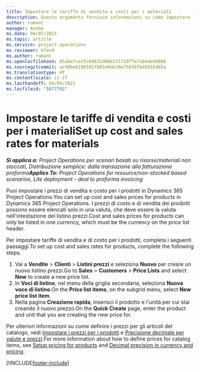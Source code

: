 ```yaml
---
title: Impostare le tariffe di vendita e costi per i materiali
description: Questo argomento fornisce informazioni su come impostare le tariffe di vendita e costi per i materiali utilizzati nei progetti.
author: rumant
manager: Annbe
ms.date: 04/07/2021
ms.topic: article
ms.service: project-operations
ms.reviewer: kfend
ms.author: rumant
ms.openlocfilehash: 05abefcec5c64632d00e2317107fe7a84ded4908
ms.sourcegitcommit: ac90be6106592f883a0de39a75836fb40255d65a
ms.translationtype: HT
ms.contentlocale: it-IT
ms.lasthandoff: 04/09/2021
ms.locfileid: "5877792"
---
```

# <a name="set-up-cost-and-sales-rates-for-materials"></a><span data-ttu-id="aeb22-103">Impostare le tariffe di vendita e costi per i materiali</span><span class="sxs-lookup"><span data-stu-id="aeb22-103">Set up cost and sales rates for materials</span></span>

<span data-ttu-id="aeb22-104">_**Si applica a:** Project Operations per scenari basati su risorse/materiali non stoccati, Distribuzione semplice: dalla transazione alla fatturazione proforma_</span><span class="sxs-lookup"><span data-stu-id="aeb22-104">_**Applies To:** Project Operations for resource/non-stocked based scenarios, Lite deployment - deal to proforma invoicing_</span></span>

<span data-ttu-id="aeb22-105">Puoi impostare i prezzi di vendita e costo per i prodotti in Dynamics 365 Project Operations.</span><span class="sxs-lookup"><span data-stu-id="aeb22-105">You can set up cost and sales prices for products in Dynamics 365 Project Operations.</span></span> <span data-ttu-id="aeb22-106">I prezzi di costo e di vendita dei prodotti possono essere elencati solo in una valuta, che deve essere la valuta nell'intestazione del listino prezzi.</span><span class="sxs-lookup"><span data-stu-id="aeb22-106">Cost and sales prices for products can only be listed in one currency, which must be the currency on the price list header.</span></span>

<span data-ttu-id="aeb22-107">Per impostare tariffe di vendita e di costo per i prodotti, completa i seguenti passaggi.</span><span class="sxs-lookup"><span data-stu-id="aeb22-107">To set up cost and sales rates for products, complete the following steps.</span></span> 

1. <span data-ttu-id="aeb22-108">Vai a **Vendite** > **Clienti** > **Listini prezzi** e seleziona **Nuovo** per creare un nuovo listino prezzi.</span><span class="sxs-lookup"><span data-stu-id="aeb22-108">Go to **Sales** > **Customers** > **Price Lists** and select **New** to create a new price list.</span></span> 
2. <span data-ttu-id="aeb22-109">In **Voci di listino**, nel menu della griglia secondaria, seleziona **Nuova voce di listino**.</span><span class="sxs-lookup"><span data-stu-id="aeb22-109">On the **Price list items**, on the subgrid menu, select **New price list item**.</span></span> 
3. <span data-ttu-id="aeb22-110">Nella pagina **Creazione rapida**, inserisci il prodotto e l'unità per cui stai creando il nuovo prezzo.</span><span class="sxs-lookup"><span data-stu-id="aeb22-110">On the **Quick Create** page, enter the product and unit that you are creating the new price for.</span></span>

<span data-ttu-id="aeb22-111">Per ulteriori informazioni su come definire i prezzi per gli articoli del catalogo, vedi [Impostare i prezzi per i prodotti](https://docs.microsoft.com/dynamics365/sales-enterprise/create-price-lists-price-list-items-define-pricing-products) e [Precisione decimale per valute e prezzi](https://docs.microsoft.com/dynamics365/sales-enterprise/decimal-precision-currency-pricing).</span><span class="sxs-lookup"><span data-stu-id="aeb22-111">For more information about how to define prices for catalog items, see [Setup pricing for products](https://docs.microsoft.com/dynamics365/sales-enterprise/create-price-lists-price-list-items-define-pricing-products) and [Decimal precision in currency and pricing](https://docs.microsoft.com/dynamics365/sales-enterprise/decimal-precision-currency-pricing).</span></span>

[!INCLUDE[footer-include](../includes/footer-banner.md)]
